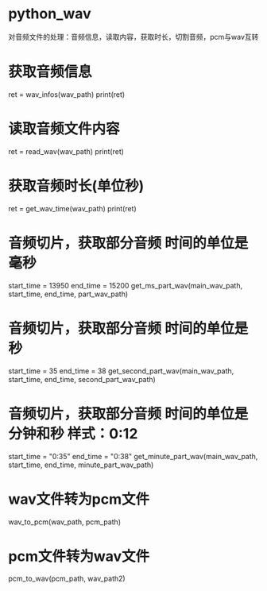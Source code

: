 # python_wav
对音频文件的处理：音频信息，读取内容，获取时长，切割音频，pcm与wav互转

# 获取音频信息
ret = wav_infos(wav_path)
print(ret)

# 读取音频文件内容
ret = read_wav(wav_path)
print(ret)

# 获取音频时长(单位秒)
ret = get_wav_time(wav_path)
print(ret)


# 音频切片，获取部分音频 时间的单位是毫秒
start_time = 13950
end_time = 15200
get_ms_part_wav(main_wav_path, start_time, end_time, part_wav_path)


# 音频切片，获取部分音频 时间的单位是秒
start_time = 35
end_time = 38
get_second_part_wav(main_wav_path, start_time, end_time, second_part_wav_path)

# 音频切片，获取部分音频 时间的单位是分钟和秒 样式：0:12
start_time = "0:35"
end_time = "0:38"
get_minute_part_wav(main_wav_path, start_time, end_time, minute_part_wav_path)


# wav文件转为pcm文件
wav_to_pcm(wav_path, pcm_path)

# pcm文件转为wav文件
pcm_to_wav(pcm_path, wav_path2)
